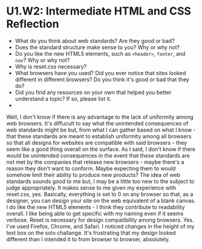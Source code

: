 # U1.W2: Intermediate HTML and CSS Reflection

* What do you think about web standards? Are they good or bad?
* Does the standard structure make sense to you? Why or why not?
* Do you like the new HTML5 elements, such as `<header>`, `footer`, and `nav`? Why or why not?
* Why is reset.css necessary? 
* What browsers have you used? Did you ever notice that sites looked different in different browsers? Do you think it's good or bad that they do?
* Did you find any resources on your own that helped you better understand a topic? If so, please list it.
* 

Well, I don't know if there is any advantage to the lack of uniformity among web browsers. It's diffucult to say what the unintended consequences of web standards might be but, from what I can gather based on what I know - that these standards are meant to establish uniformity among all browsers so that all designs for websites are compatible with said browsers - they seem like a good thing overall on the surface. As I said, I don't know if there would be unintended consequences in the event that these standards are not met by the companies that release new browsers - maybe there's a reason they don't want to conform. Maybe expecting them to would somehow limit their ability to produce new products? The idea of web standards sounds good to me but, I may be a little too new to the subject to judge appropriately.
It makes sense to me given my experience with reset.css, yes. Basically, everything is set to 0 on any browser so that, as a designer, you can design your site on the web equivalent of a blank canvas.
I do like the new HTML5 elements - I think they contribute to readability overall. I like being able to get specific with my naming even if it seems verbose.
Reset is necessary for design compatibility among browsers.
Yes. I've used Firefox, Chrome, and Safari. I noticed changes in the height of my text box on the solo challange. It's frustrating that my design looked different than I intended it to from browser to browser, absolutely.
